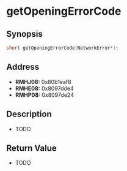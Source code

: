 # getOpeningErrorCode



Synopsis
--------
```C++
short getOpeningErrorCode(NetworkError*);
```


Address
-------
 * __RMHJ08:__ 0x80b1eaf8
 * __RMHE08:__ 0x8097dde4
 * __RMHP08:__ 0x8097de24



Description
-----------
 * TODO


Return Value
------------
 * TODO
